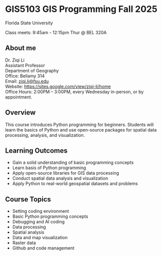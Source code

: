 # GIS5103 GIS Programming Fall 2025

Florida State University

Class meets: 9:45am - 12:15pm Thur @ BEL 320A

## About me

Dr. Ziqi Li\
Assistant Professor \
Department of Geography \
Office: Bellamy 314 \
Email: ziqi.li@fsu.edu \
Website: https://sites.google.com/view/ziqi-li/home \
Office Hours: 2:00PM – 3:00PM, every Wednesday in-person, or by appointment.

## Overview
This course introduces Python programming for beginners. Students will learn the basics of Python and use open-source packages for spatial data processing, analysis, and visualization.


## Learning Outcomes

- Gain a solid understanding of basic programming concepts
- Learn basis of Python programming
- Apply open-source libraries for GIS data processing
- Conduct spatial data analysis and visualization
- Apply Python to real-world geospatial datasets and problems


## Course Topics

- Setting coding environment
- Basic Python programming concepts
- Debugging and AI coding
- Data processing
- Spatial analysis
- Data and map visualization
- Raster data
- Github and code management
